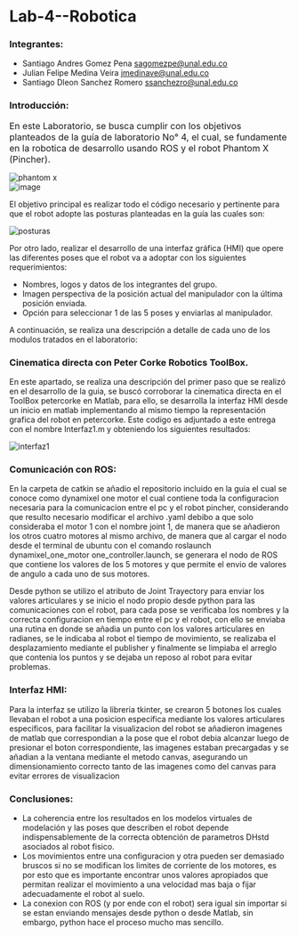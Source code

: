 # Lab-4--Robotica

### Integrantes:
- Santiago Andres Gomez Pena <sagomezpe@unal.edu.co>
- Julian Felipe Medina Veira <jmedinave@unal.edu.co>
- Santiago Dleon Sanchez Romero <ssanchezro@unal.edu.co>
### Introducción:
<p><span style="font-size: 16px;">En este Laboratorio, se busca cumplir con los objetivos planteados de la gu&iacute;a de laboratorio No&deg; 4, el cual, se fundamente en la robotica de desarrollo usando ROS y el robot Phantom X (Pincher).

![phantom x](https://github.com/jmedinave/Lab-4--Robotica/assets/49196705/429be8d6-74e6-4678-9220-b16d22270292)                   
![image](https://github.com/jmedinave/Lab-4--Robotica/assets/49196705/db5b3025-32a1-4bb7-918f-5f6461aff75a)


 <p>El objetivo principal es realizar todo el c&oacute;digo necesario y pertinente para que el robot adopte las posturas planteadas en la gu&iacute;a las cuales son:</p>

![posturas](https://github.com/jmedinave/Lab-4--Robotica/assets/49196705/c2d21864-69ab-47b0-ad7c-e501a49cf57d)


<p>Por otro lado, realizar el desarrollo de una interfaz gr&aacute;fica (HMI) que opere las diferentes poses que el robot va a adoptar con los siguientes requerimientos:</p>
  
<ul>
    <li>Nombres, logos y datos de los integrantes del grupo.</li>
    <li>Imagen perspectiva de la posici&oacute;n actual del manipulador con la &uacute;ltima posici&oacute;n enviada.</li>
    <li>Opci&oacute;n para seleccionar 1 de las 5 poses y enviarlas al manipulador.</li>
</ul>
 
 A continuación, se realiza una descripción a detalle de cada uno de los modulos tratados en el laboratorio:
 
 ### Cinematica directa con Peter Corke Robotics ToolBox.
 En este apartado, se realiza una descripción del primer paso que se realizó en el desarrollo de la guia, se buscó corroborar la cinematica directa en el ToolBox petercorke en Matlab, para ello, se desarrolla la interfaz HMI desde un inicio en matlab implementando al mismo tiempo la representación grafica del robot en petercorke. Este codigo es adjuntado a este entrega con el nombre Interfaz1.m y obteniendo los siguientes resultados:

![interfaz1](https://github.com/jmedinave/Lab-4--Robotica/assets/49196705/9e17159b-bc06-4343-9dbb-d7f9b25730fb)

 
 
 
 ### Comunicación con ROS:
 
 En la carpeta de catkin se añadio el repositorio incluido en la guia el cual se conoce como dynamixel one motor el cual contiene toda la configuracion necesaria para la comunicacion entre el pc y el robot pincher, considerando que resulto necesario modificar el archivo .yaml debibo a que solo consideraba el motor 1 con el nombre joint 1, de manera que se añadieron los otros cuatro motores al mismo archivo, de manera que al cargar el nodo desde el terminal de ubuntu con el comando roslaunch dynamixel_one_motor one_controller.launch, se generara el nodo de ROS que contiene los valores de los 5 motores y que permite el envio de valores de angulo a cada uno de sus motores.
 
 Desde python se utilizo el atributo de Joint Trayectory para enviar los valores articulares y se inicio el nodo propio desde python para las comunicaciones con el robot, para cada pose se verificaba los nombres y la correcta configuracion en tiempo entre el pc y el robot, con ello se enviaba una rutina en donde se añadia un punto con los valores articulares en radianes, se le indicaba al robot el tiempo de movimiento, se realizaba el desplazamiento mediante el publisher y finalmente se limpiaba el arreglo que contenia los puntos y se dejaba un reposo al robot para evitar problemas.
 
 ### Interfaz HMI:
 
 Para la interfaz se utilizo la libreria tkinter, se crearon 5 botones los cuales llevaban el robot a una posicion especifica mediante los valores articulares especificos, para facilitar la visualizacion del robot se añadieron imagenes de matlab que correspondian a la pose que el robot debia alcanzar luego de presionar el boton correspondiente, las imagenes estaban precargadas y se añadian a la ventana mediante el metodo canvas, asegurando un dimensionamiento correcto tanto de las imagenes como del canvas para evitar errores de visualizacion
 
 ### Conclusiones:
 + La coherencia entre los resultados en los modelos virtuales de modelación y las poses que describen el robot depende indispensablemente de la correcta obtención de parametros DHstd asociados al robot fisico.
+ Los movimientos entre una configuracion y otra pueden ser demasiado bruscos si no se modifican los limites de corriente de los motores, es por esto que es importante encontrar unos valores apropiados que permitan realizar el movimiento a una velocidad mas baja o fijar adecuadamente el robot al suelo.
+ La conexion con ROS (y por ende con el robot) sera igual sin importar si se estan enviando mensajes desde python o desde Matlab, sin embargo, python hace el proceso mucho mas sencillo.
 
 
